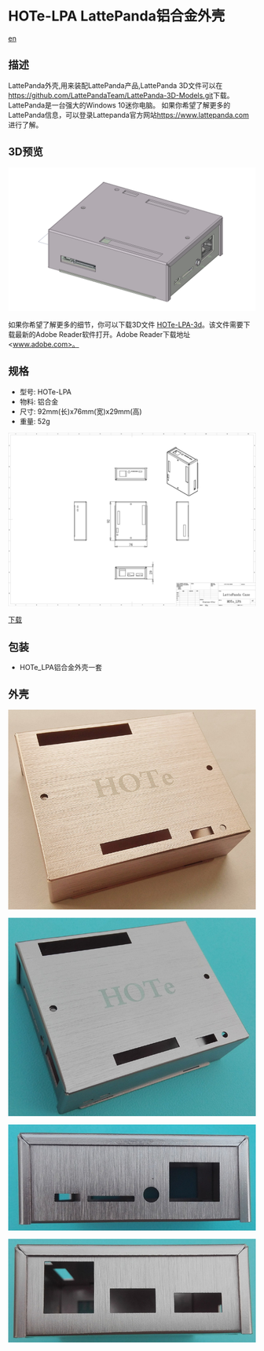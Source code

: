 # HOTe-LPA LattePanda铝合金外壳

[en](README.md)

## 描述

LattePanda外壳,用来装配LattePanda产品,LattePanda 3D文件可以在<https://github.com/LattePandaTeam/LattePanda-3D-Models.git>下载。LattePanda是一台强大的Windows 10迷你电脑。 如果你希望了解更多的LattePanda信息，可以登录Lattepanda官方网站<https://www.lattepanda.com>进行了解。

## 3D预览

![HOTe_LPA_21](img/HOTe_LPA_21.png)

如果你希望了解更多的细节，你可以下载3D文件
[HOTe-LPA-3d](HOTe-LPA-3d.pdf)。该文件需要下载最新的Adobe Reader软件打开。Adobe Reader下载地址<www.adobe.com>。

## 规格

* 型号: HOTe-LPA
* 物料: 铝合金
* 尺寸: 92mm(长)x76mm(宽)x29mm(高)
* 重量: 52g

![HOTe_LPA_drawing](img/HOTe_LPA_Drawing.jpg)

[下载](HOTe_LPA_Drawing.pdf)

## 包装

* HOTe_LPA铝合金外壳一套


## 外壳

![HOTe_LPA_s1.jpg](img/HOTe_LPA_s1.jpg)

![HOTe_LPA_s01.jpg](img/HOTe_LPA_s01.jpg)

![HOTe_LPA_s02.jpg](img/HOTe_LPA_s02.jpg)

![HOTe_LPA_s03.jpg](img/HOTe_LPA_s03.jpg)